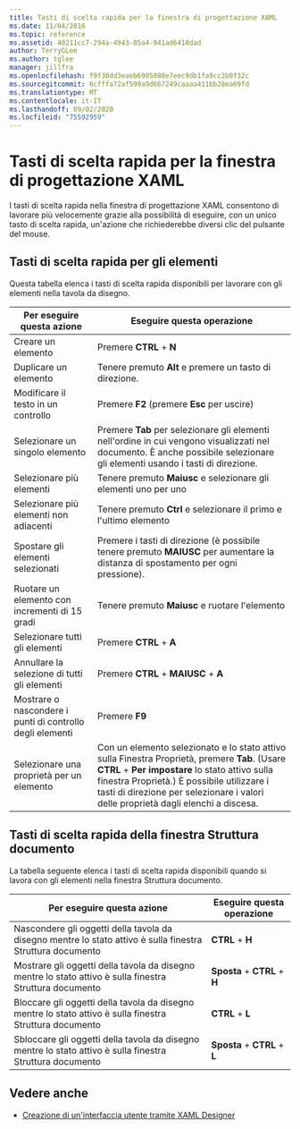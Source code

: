 ```yaml
---
title: Tasti di scelta rapida per la finestra di progettazione XAML
ms.date: 11/04/2016
ms.topic: reference
ms.assetid: 40211cc7-294a-4943-85a4-941ad6418dad
author: TerryGLee
ms.author: tglee
manager: jillfra
ms.openlocfilehash: f9f30dd3eaeb6905088e7eec9db1fa9cc2b0f32c
ms.sourcegitcommit: 6cfffa72af599a9d667249caaaa411bb28ea69fd
ms.translationtype: MT
ms.contentlocale: it-IT
ms.lasthandoff: 09/02/2020
ms.locfileid: "75592959"
---
```

# <a name="keyboard-shortcuts-for-xaml-designer"></a>Tasti di scelta rapida per la finestra di progettazione XAML

I tasti di scelta rapida nella finestra di progettazione XAML consentono di lavorare più velocemente grazie alla possibilità di eseguire, con un unico tasto di scelta rapida, un'azione che richiederebbe diversi clic del pulsante del mouse.

## <a name="element-shortcuts"></a>Tasti di scelta rapida per gli elementi

Questa tabella elenca i tasti di scelta rapida disponibili per lavorare con gli elementi nella tavola da disegno.

|**Per eseguire questa azione**|**Eseguire questa operazione**|
| - |-----------------|
|Creare un elemento|Premere **CTRL** + **N**|
|Duplicare un elemento|Tenere premuto **Alt** e premere un tasto di direzione.|
|Modificare il testo in un controllo|Premere **F2** (premere **Esc** per uscire)|
|Selezionare un singolo elemento|Premere **Tab** per selezionare gli elementi nell'ordine in cui vengono visualizzati nel documento. È anche possibile selezionare gli elementi usando i tasti di direzione.|
|Selezionare più elementi|Tenere premuto **Maiusc** e selezionare gli elementi uno per uno|
|Selezionare più elementi non adiacenti|Tenere premuto **Ctrl** e selezionare il primo e l'ultimo elemento|
|Spostare gli elementi selezionati|Premere i tasti di direzione (è possibile tenere premuto **MAIUSC** per aumentare la distanza di spostamento per ogni pressione).|
|Ruotare un elemento con incrementi di 15 gradi|Tenere premuto **Maiusc** e ruotare l'elemento|
|Selezionare tutti gli elementi|Premere **CTRL** + **A**|
|Annullare la selezione di tutti gli elementi|Premere **CTRL** + **MAIUSC** + **A**|
|Mostrare o nascondere i punti di controllo degli elementi|Premere **F9**|
|Selezionare una proprietà per un elemento|Con un elemento selezionato e lo stato attivo sulla Finestra Proprietà, premere **Tab**. (Usare **CTRL** + **Per impostare** lo stato attivo sulla finestra Proprietà.) È possibile utilizzare i tasti di direzione per selezionare i valori delle proprietà dagli elenchi a discesa.|

## <a name="document-outline-window-shortcuts"></a>Tasti di scelta rapida della finestra Struttura documento

La tabella seguente elenca i tasti di scelta rapida disponibili quando si lavora con gli elementi nella finestra Struttura documento.

|**Per eseguire questa azione**|**Eseguire questa operazione**|
| - |-----------------|
|Nascondere gli oggetti della tavola da disegno mentre lo stato attivo è sulla finestra Struttura documento|**CTRL** + **H**|
|Mostrare gli oggetti della tavola da disegno mentre lo stato attivo è sulla finestra Struttura documento|**Sposta** + **CTRL** + **H**|
|Bloccare gli oggetti della tavola da disegno mentre lo stato attivo è sulla finestra Struttura documento|**CTRL** + **L**|
|Sbloccare gli oggetti della tavola da disegno mentre lo stato attivo è sulla finestra Struttura documento|**Sposta** + **CTRL** + **L**|

## <a name="see-also"></a>Vedere anche

- [Creazione di un'interfaccia utente tramite XAML Designer](../xaml-tools/creating-a-ui-by-using-xaml-designer-in-visual-studio.md)
